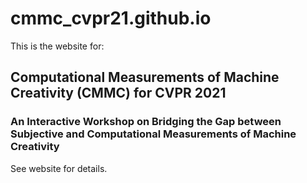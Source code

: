 # cmmc_cvpr21.github.io
This is the website for: 
## Computational Measurements of Machine Creativity (CMMC) for CVPR 2021
### An Interactive Workshop on Bridging the Gap between Subjective and Computational Measurements of Machine Creativity
See website for details.
